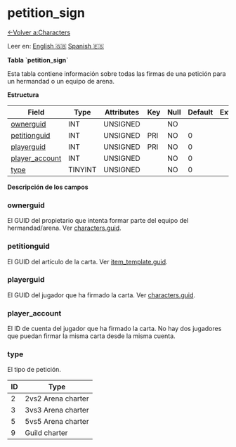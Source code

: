 ﻿# petition\_sign

[<-Volver a:Characters](database-characters)

Leer en: [English :gb:](../petition_sign) [Spanish :es:](petition_sign)

**Tabla \`petition\_sign\`**

Esta tabla contiene información sobre todas las firmas de una petición para un hermandad o un equipo de arena.

**Estructura**

| Field               | Type    | Attributes | Key | Null | Default | Extra | Comment |
| ------------------- | ------- | ---------- | --- | ---- | ------- | ----- | ------- |
| [ownerguid][1]      | INT     | UNSIGNED   |     | NO   |         |       |         |
| [petitionguid][2]   | INT     | UNSIGNED   | PRI | NO   | 0       |       |         |
| [playerguid][3]     | INT     | UNSIGNED   | PRI | NO   | 0       |       |         |
| [player_account][4] | INT     | UNSIGNED   |     | NO   | 0       |       |         |
| [type][5]           | TINYINT | UNSIGNED   |     | NO   | 0       |       |         |

[1]: #ownerguid
[2]: #petitionguid
[3]: #playerguid
[4]: #playeraccount
[5]: #type

**Descripción de los campos**

### ownerguid

El GUID del propietario que intenta formar parte del equipo del hermandad/arena. Ver [characters.guid](characters#guid).

### petitionguid

El GUID del artículo de la carta. Ver [item\_template.guid](item_template#guid).

### playerguid

El GUID del jugador que ha firmado la carta. Ver [characters.guid](characters#guid).

### player\_account

El ID de cuenta del jugador que ha firmado la carta. No hay dos jugadores que puedan firmar la misma carta desde la misma cuenta.

### type

El tipo de petición.

| ID | Type               |
|--- | ------------------ |
| 2  | 2vs2 Arena charter |
| 3  | 3vs3 Arena charter |
| 5  | 5vs5 Arena charter |
| 9  | Guild charter      |
